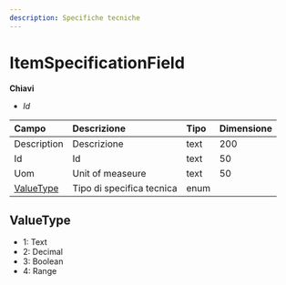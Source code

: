 ```yaml
---
description: Specifiche tecniche
---
```


# ItemSpecificationField

**Chiavi**

* _Id_

| Campo | Descrizione | Tipo | Dimensione |
| :--- | :--- | :--- | :--- |
| Description | Descrizione | text | 200 |
| Id | Id | text | 50 |
| Uom | Unit of measeure | text | 50 |
| [ValueType](itemspecificationfield.md#valuetype) | Tipo di specifica tecnica | enum |  |

## ValueType

* 1: Text
* 2: Decimal
* 3: Boolean
* 4: Range
